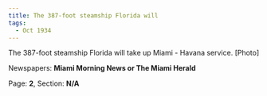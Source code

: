 ```yaml
---  
title: The 387-foot steamship Florida will  
tags:  
  - Oct 1934  
---  
```

  
The 387-foot steamship Florida will take up Miami - Havana service. [Photo]  
  
Newspapers: **Miami Morning News or The Miami Herald**  
  
Page: **2**, Section: **N/A** 
